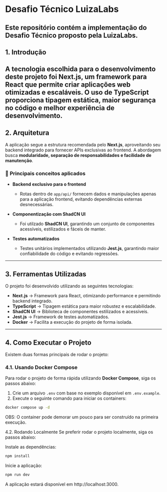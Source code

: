 # Desafio Técnico LuizaLabs
Este repositório contém a implementação do Desafio Técnico proposto pela LuizaLabs.
---

## 1. Introdução  
A tecnologia escolhida para o desenvolvimento deste projeto foi **Next.js**, um framework para React que permite criar aplicações web otimizadas e escaláveis. O uso de **TypeScript** proporciona **tipagem estática**, maior segurança no código e melhor experiência de desenvolvimento.  
---

## 2. Arquitetura  

A aplicação segue a estrutura recomendada pelo **Next.js**, aproveitando seu backend integrado para fornecer APIs exclusivas ao frontend. A abordagem busca **modularidade, separação de responsabilidades e facilidade de manutenção**.

### 🔹 **Principais conceitos aplicados**  

- **Backend exclusivo para o frontend**  
  - Rotas dentro de `app/api/` fornecem dados e manipulações apenas para a aplicação frontend, evitando dependências externas desnecessárias.  

- **Componentização com ShadCN UI**  
  - Foi utilzado **ShadCN UI**, garantindo um conjunto de componentes acessíveis, estilizados e fáceis de manter.  

- **Testes automatizados**  
  - Testes unitários  implementados utilizando **Jest.js**, garantindo maior confiabilidade do código e evitando regressões.  

---

## 3. Ferramentas Utilizadas  

O projeto foi desenvolvido utilizando as seguintes tecnologias:  

- **Next.js** → Framework para React, otimizando performance e permitindo backend integrado.  
- **TypeScript** → Tipagem estática para maior robustez e escalabilidade.  
- **ShadCN UI** → Biblioteca de componentes estilizados e acessíveis.  
- **Jest.js** → Framework de testes automatizados.  
- **Docker** → Facilita a execução do projeto de forma isolada.  
---

## 4. Como Executar o Projeto  

Existem duas formas principais de rodar o projeto:  

### **4.1. Usando Docker Compose**  

Para rodar o projeto de forma rápida utilizando **Docker Compose**, siga os passos abaixo:  

1. Crie um arquivo `.env` com base no exemplo disponível em `.env.example`.  
2. Execute o seguinte comando para iniciar os containers:  

```bash
docker compose up -d
```
OBS: O container pode demorar um pouco para ser construído na primeira execução.

4.2. Rodando Localmente
Se preferir rodar o projeto localmente, siga os passos abaixo:

Instale as dependências:
```bash
npm install
```

Inicie a aplicação:
```bash
npm run dev
```
A aplicação estará disponível em http://localhost:3000.
